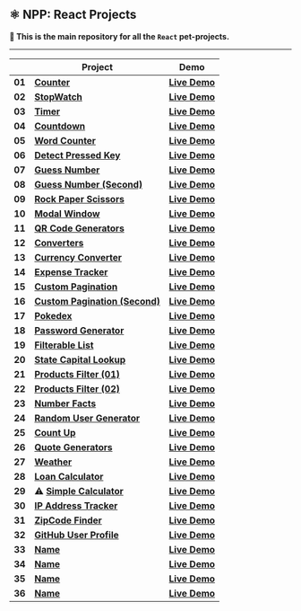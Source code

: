 ## ⚛️ NPP: React Projects

**👋 This is the main repository for all the `React` pet-projects.**

----

|        | **Project**                                                                                                                       | **Demo**                                                                                                 |
|--------|-----------------------------------------------------------------------------------------------------------------------------------|----------------------------------------------------------------------------------------------------------|
| **01** | [**Counter**](https://github.com/nagoev-alim/npp-react-projects/tree/master/projects/01-counter/src)                              | [**Live Demo**](https://npp-react-projects.vercel.app/projects/01-counter/dist/index.html)               |
| **02** | [**StopWatch**](https://github.com/nagoev-alim/npp-react-projects/tree/master/projects/02-stopwatch/src)                          | [**Live Demo**](https://npp-react-projects.vercel.app/projects/02-stopwatch/dist/index.html)             |
| **03** | [**Timer**](https://github.com/nagoev-alim/npp-react-projects/tree/master/projects/03-timer/src)                                  | [**Live Demo**](https://npp-react-projects.vercel.app/projects/03-timer/dist/index.html)                 |
| **04** | [**Countdown**](https://github.com/nagoev-alim/npp-react-projects/tree/master/projects/04-countdown/src)                          | [**Live Demo**](https://npp-react-projects.vercel.app/projects/04-countdown/dist/index.html)             |
| **05** | [**Word Counter**](https://github.com/nagoev-alim/npp-react-projects/tree/master/projects/05-word-counter/src)                    | [**Live Demo**](https://npp-react-projects.vercel.app/projects/05-word-counter/dist/index.html)          |
| **06** | [**Detect Pressed Key**](https://github.com/nagoev-alim/npp-react-projects/tree/master/projects/06-detect-pressed-key/src)        | [**Live Demo**](https://npp-react-projects.vercel.app/projects/06-detect-pressed-key/dist/index.html)    |
| **07** | [**Guess Number**](https://github.com/nagoev-alim/npp-react-projects/tree/master/projects/07-guess-number/src)                    | [**Live Demo**](https://npp-react-projects.vercel.app/projects/07-guess-number/dist/index.html)          |
| **08** | [**Guess Number (Second)**](https://github.com/nagoev-alim/npp-react-projects/tree/master/projects/08-guess-number/src)           | [**Live Demo**](https://npp-react-projects.vercel.app/projects/08-guess-number/dist/index.html)          |
| **09** | [**Rock Paper Scissors**](https://github.com/nagoev-alim/npp-react-projects/tree/master/projects/09-rock-paper-scissor/src)       | [**Live Demo**](https://npp-react-projects.vercel.app/projects/09-rock-paper-scissor/dist/index.html)    |
| **10** | [**Modal Window**](https://github.com/nagoev-alim/npp-react-projects/tree/master/projects/10-modal-window/src)                    | [**Live Demo**](https://npp-react-projects.vercel.app/projects/10-modal-window/dist/index.html)          |
| **11** | [**QR Code Generators**](https://github.com/nagoev-alim/npp-react-projects/tree/master/projects/11-qr-code-generators/src)        | [**Live Demo**](https://npp-react-projects.vercel.app/projects/11-qr-code-generators/dist/index.html)    |
| **12** | [**Converters**](https://github.com/nagoev-alim/npp-react-projects/tree/master/projects/12-converters/src)                        | [**Live Demo**](https://npp-react-projects.vercel.app/projects/12-converters/dist/index.html)            |
| **13** | [**Currency Converter**](https://github.com/nagoev-alim/npp-react-projects/tree/master/projects/13-currency-converter/src)        | [**Live Demo**](https://npp-react-projects.vercel.app/projects/13-currency-converter/dist/index.html)    |
| **14** | [**Expense Tracker**](https://github.com/nagoev-alim/npp-react-projects/tree/master/projects/14-expense-tracker/src)              | [**Live Demo**](https://npp-react-projects.vercel.app/projects/14-expense-tracker/dist/index.html)       |
| **15** | [**Custom Pagination**](https://github.com/nagoev-alim/npp-react-projects/tree/master/projects/15-custom-pagination/src)          | [**Live Demo**](https://npp-react-projects.vercel.app/projects/15-custom-pagination/dist/index.html)     |
| **16** | [**Custom Pagination (Second)**](https://github.com/nagoev-alim/npp-react-projects/tree/master/projects/16-custom-pagination/src) | [**Live Demo**](https://npp-react-projects.vercel.app/projects/16-custom-pagination/dist/index.html)     |
| **17** | [**Pokedex**](https://github.com/nagoev-alim/npp-react-projects/tree/master/projects/17-pokedex/src)                              | [**Live Demo**](https://npp-react-projects.vercel.app/projects/17-pokedex/dist/index.html)               |
| **18** | [**Password Generator**](https://github.com/nagoev-alim/npp-react-projects/tree/master/projects/18-password-generator/src)        | [**Live Demo**](https://npp-react-projects.vercel.app/projects/18-password-generator/dist/index.html)    |
| **19** | [**Filterable List**](https://github.com/nagoev-alim/npp-react-projects/tree/master/projects/19-filterable-list/src)              | [**Live Demo**](https://npp-react-projects.vercel.app/projects/19-filterable-list/dist/index.html)       |
| **20** | [**State Capital Lookup**](https://github.com/nagoev-alim/npp-react-projects/tree/master/projects/20-state-capital-lookup/src)    | [**Live Demo**](https://npp-react-projects.vercel.app/projects/20-state-capital-lookup/dist/index.html)  |
| **21** | [**Products Filter (01)**](https://github.com/nagoev-alim/npp-react-projects/tree/master/projects/21-products-filter/src)         | [**Live Demo**](https://npp-react-projects.vercel.app/projects/21-products-filter/dist/index.html)       |
| **22** | [**Products Filter (02)**](https://github.com/nagoev-alim/npp-react-projects/tree/master/projects/22-products-filter/src)         | [**Live Demo**](https://npp-react-projects.vercel.app/projects/22-products-filter/dist/index.html)       |
| **23** | [**Number Facts**](https://github.com/nagoev-alim/npp-react-projects/tree/master/projects/23-number-facts/src)                    | [**Live Demo**](https://npp-react-projects.vercel.app/projects/23-number-facts/dist/index.html)          |
| **24** | [**Random User Generator**](https://github.com/nagoev-alim/npp-react-projects/tree/master/projects/24-random-user-generator/src)  | [**Live Demo**](https://npp-react-projects.vercel.app/projects/24-random-user-generator/dist/index.html) |
| **25** | [**Count Up**](https://github.com/nagoev-alim/npp-react-projects/tree/master/projects/25-count-up/src)                            | [**Live Demo**](https://npp-react-projects.vercel.app/projects/25-count-up/dist/index.html)              |
| **26** | [**Quote Generators**](https://github.com/nagoev-alim/npp-react-projects/tree/master/projects/26-quote-generators/src)            | [**Live Demo**](https://npp-react-projects.vercel.app/projects/26-quote-generators/dist/index.html)      |
| **27** | [**Weather**](https://github.com/nagoev-alim/npp-react-projects/tree/master/projects/27-weather-app/src)                          | [**Live Demo**](https://npp-react-projects.vercel.app/projects/27-weather-app/dist/index.html)           |
| **28** | [**Loan Calculator**](https://github.com/nagoev-alim/npp-react-projects/tree/master/projects/28-loan-calculator/src)              | [**Live Demo**](https://npp-react-projects.vercel.app/projects/28-loan-calculator/dist/index.html)       |
| **29** | ⚠️ [**Simple Calculator**](https://github.com/nagoev-alim/npp-react-projects/tree/master/projects/29-simple-calculator/src)       | [**Live Demo**](https://npp-react-projects.vercel.app/projects/29-simple-calculator/dist/index.html)     |
| **30** | [**IP Address Tracker**](https://github.com/nagoev-alim/npp-react-projects/tree/master/projects/30-ip-address-tracker/src)        | [**Live Demo**](https://npp-react-projects.vercel.app/projects/30-ip-address-tracker/dist/index.html)    |
| **31** | [**ZipCode Finder**](https://github.com/nagoev-alim/npp-react-projects/tree/master/projects/31-zipcode-finder/src)                | [**Live Demo**](https://npp-react-projects.vercel.app/projects/31-zipcode-finder/dist/index.html)        |
| **32** | [**GitHub User Profile**](https://github.com/nagoev-alim/npp-react-projects/tree/master/projects/32-github-user-profile/src)      | [**Live Demo**](https://npp-react-projects.vercel.app/projects/32-github-user-profile/dist/index.html)   |
| **33** | [**Name**](https://github.com/nagoev-alim/npp-react-projects/tree/master/projects/)                                               | [**Live Demo**](https://npp-react-projects.vercel.app/projects/name/dist/index.html)                     |
| **34** | [**Name**](https://github.com/nagoev-alim/npp-react-projects/tree/master/projects/)                                               | [**Live Demo**](https://npp-react-projects.vercel.app/projects/name/dist/index.html)                     |
| **35** | [**Name**](https://github.com/nagoev-alim/npp-react-projects/tree/master/projects/)                                               | [**Live Demo**](https://npp-react-projects.vercel.app/projects/name/dist/index.html)                     |
| **36** | [**Name**](https://github.com/nagoev-alim/npp-react-projects/tree/master/projects/)                                               | [**Live Demo**](https://npp-react-projects.vercel.app/projects/name/dist/index.html)                     |
